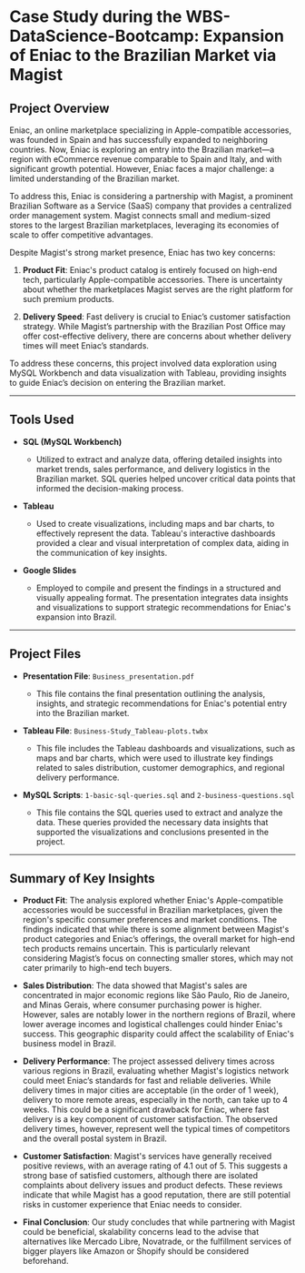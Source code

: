 # Case Study during the WBS-DataScience-Bootcamp: Expansion of Eniac to the Brazilian Market via Magist

## Project Overview

Eniac, an online marketplace specializing in Apple-compatible accessories, was founded in Spain and has successfully expanded to neighboring countries. Now, Eniac is exploring an entry into the Brazilian market—a region with eCommerce revenue comparable to Spain and Italy, and with significant growth potential. However, Eniac faces a major challenge: a limited understanding of the Brazilian market.

To address this, Eniac is considering a partnership with Magist, a prominent Brazilian Software as a Service (SaaS) company that provides a centralized order management system. Magist connects small and medium-sized stores to the largest Brazilian marketplaces, leveraging its economies of scale to offer competitive advantages.

Despite Magist's strong market presence, Eniac has two key concerns:

1. **Product Fit**: Eniac's product catalog is entirely focused on high-end tech, particularly Apple-compatible accessories. There is uncertainty about whether the marketplaces Magist serves are the right platform for such premium products.
  
2. **Delivery Speed**: Fast delivery is crucial to Eniac’s customer satisfaction strategy. While Magist’s partnership with the Brazilian Post Office may offer cost-effective delivery, there are concerns about whether delivery times will meet Eniac’s standards.

To address these concerns, this project involved data exploration using MySQL Workbench and data visualization with Tableau, providing insights to guide Eniac’s decision on entering the Brazilian market.

-----

## Tools Used

- **SQL (MySQL Workbench)**
  - Utilized to extract and analyze data, offering detailed insights into market trends, sales performance, and delivery logistics in the Brazilian market. SQL queries helped uncover critical data points that informed the decision-making process.

- **Tableau**
  - Used to create visualizations, including maps and bar charts, to effectively represent the data. Tableau's interactive dashboards provided a clear and visual interpretation of complex data, aiding in the communication of key insights.

- **Google Slides**
  - Employed to compile and present the findings in a structured and visually appealing format. The presentation integrates data insights and visualizations to support strategic recommendations for Eniac's expansion into Brazil.

-----

## Project Files

- **Presentation File**: `Business_presentation.pdf`
  - This file contains the final presentation outlining the analysis, insights, and strategic recommendations for Eniac's potential entry into the Brazilian market.

- **Tableau File**: `Business-Study_Tableau-plots.twbx`
  - This file includes the Tableau dashboards and visualizations, such as maps and bar charts, which were used to illustrate key findings related to sales distribution, customer demographics, and regional delivery performance.

- **MySQL Scripts**: `1-basic-sql-queries.sql` and `2-business-questions.sql`
  - This file contains the SQL queries used to extract and analyze the data. These queries provided the necessary data insights that supported the visualizations and conclusions presented in the project.

-----

## Summary of Key Insights

- **Product Fit**: The analysis explored whether Eniac's Apple-compatible accessories would be successful in Brazilian marketplaces, given the region's specific consumer preferences and market conditions. The findings indicated that while there is some alignment between Magist's product categories and Eniac’s offerings, the overall market for high-end tech products remains uncertain. This is particularly relevant considering Magist’s focus on connecting smaller stores, which may not cater primarily to high-end tech buyers.

- **Sales Distribution**: The data showed that Magist's sales are concentrated in major economic regions like São Paulo, Rio de Janeiro, and Minas Gerais, where consumer purchasing power is higher. However, sales are notably lower in the northern regions of Brazil, where lower average incomes and logistical challenges could hinder Eniac's success. This geographic disparity could affect the scalability of Eniac's business model in Brazil.

- **Delivery Performance**: The project assessed delivery times across various regions in Brazil, evaluating whether Magist's logistics network could meet Eniac’s standards for fast and reliable deliveries. While delivery times in major cities are acceptable (in the order of 1 week), delivery to more remote areas, especially in the north, can take up to 4 weeks. This could be a significant drawback for Eniac, where fast delivery is a key component of customer satisfaction. The observed delivery times, however, represent well the typical times of competitors and the overall postal system in Brazil.

- **Customer Satisfaction**: Magist's services have generally received positive reviews, with an average rating of 4.1 out of 5. This suggests a strong base of satisfied customers, although there are isolated complaints about delivery issues and product defects. These reviews indicate that while Magist has a good reputation, there are still potential risks in customer experience that Eniac needs to consider.

- **Final Conclusion**: Our study concludes that while partnering with Magist could be beneficial, skalability concerns lead to the advise that alternatives like Mercado Libre, Novatrade, or the fulfillment services of bigger players like Amazon or Shopify should be considered beforehand.
